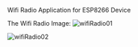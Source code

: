 Wifi Radio Application for ESP8266 Device

The Wifi Radio Image:
![wifiRadio01](https://github.com/user-attachments/assets/426e410a-3bc7-499d-8937-47c556e330f8)

![wifiRadio02](https://github.com/user-attachments/assets/53f90efc-9a87-458c-973f-3d32ca90763e)

